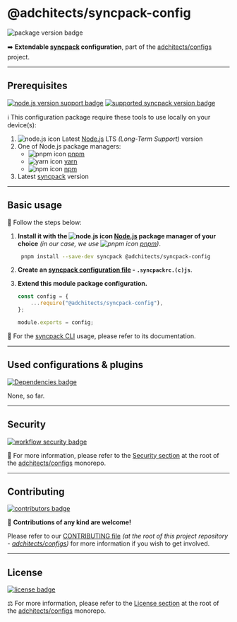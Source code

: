 # @adchitects/syncpack-config

![package version badge]

➡️ **Extendable [syncpack] configuration**, part of the
[adchitects/configs] project.

[adchitects/configs]: https://github.com/adchitects/configs
[package version badge]: https://img.shields.io/npm/v/@adchitects/syncpack-config/latest?style=for-the-badge&logo=npm
[syncpack]: https://github.com/JamieMason/syncpack
[adchitects/configs]: https://github.com/adchitects/configs

---

## Prerequisites

[![node.js version support badge]][node.js]
[![supported syncpack version badge]][syncpack cli]

[node.js version support badge]: https://img.shields.io/node/v-lts/@adchitects/syncpack-config?style=for-the-badge&logo=nodedotjs
[supported syncpack version badge]: https://img.shields.io/github/package-json/dependency-version/adchitects/configs/peer/syncpack?filename=packages%2Fsyncpack%2Fpackage.json&style=for-the-badge

ℹ️ This configuration package require these tools to use locally on your
device(s):

1. ![node.js icon] Latest [Node.js] LTS _(Long-Term Support)_ version
1. One of Node.js package managers:
    - ![pnpm icon] [pnpm]
    - ![yarn icon] [yarn]
    - ![npm icon] [npm]
1. Latest [syncpack] version

[node.js]: https://nodejs.org/en/
[node.js icon]: https://api.iconify.design/logos/nodejs-icon.svg
[pnpm]: https://pnpm.io/
[pnpm icon]: https://api.iconify.design/vscode-icons/file-type-light-pnpm.svg
[npm]: https://npmjs.com/
[npm icon]: https://api.iconify.design/logos/npm-icon.svg
[yarn]: https://yarnpkg.com/
[yarn icon]: https://api.iconify.design/logos/yarn.svg

---

## Basic usage

👣 Follow the steps below:

1. **Install it with the ![node.js icon] [Node.js] package manager of your
   choice** _(in our case, we use ![pnpm icon] [pnpm])_.

    ```sh
     pnpm install --save-dev syncpack @adchitects/syncpack-config
    ```

1. **Create an [syncpack configuration file] - `.syncpackrc.(c)js`**.

1. **Extend this module package configuration.**

    ```js
    const config = {
    	...require("@adchitects/syncpack-config"),
    };

    module.exports = config;
    ```

📖 For the [syncpack CLI] usage, please refer to its documentation.

[syncpack configuration file]: https://github.com/JamieMason/syncpack#-configuration-file
[syncpack cli]: https://github.com/JamieMason/syncpack#-commands

---

## Used configurations & plugins

[![Dependencies badge]][dependencies url]

None, so far.

[dependencies badge]: https://img.shields.io/librariesio/release/npm/@adchitects/syncpack-config?style=for-the-badge
[dependencies url]: https://libraries.io/npm/@adchitects%2Fsyncpack-config

---

## Security

[![workflow security badge]][security policy]

🔐 For more information, please refer to the [Security section] at the root of the
[adchitects/configs] monorepo.

[workflow security badge]: https://img.shields.io/github/workflow/status/adchitects/configs/Maintenance?label=Security&logo=github&style=for-the-badge
[security section]: https://github.com/adchitects/configs#security
[security policy]: https://github.com/adchitects/configs/security/policy

---

## Contributing

[![contributors badge]][contributors url]

🤝 **Contributions of any kind are welcome!**

Please refer to our [CONTRIBUTING file]
_(at the root of this project repository - [adchitects/configs])_
for more information if you wish to get involved.

[contributing file]: https://github.com/adchitects/configs/blob/main/.github/CONTRIBUTING.md
[contributors badge]: https://img.shields.io/github/contributors/adchitects/configs?style=for-the-badge
[contributors url]: https://github.com/adchitects/configs#contributors

---

## License

[![license badge]][license]

⚖️ For more information, please refer to the [License section] at the root of
the [adchitects/configs] monorepo.

[license badge]: https://img.shields.io/github/license/adchitects/configs?style=for-the-badge
[license]: https://github.com/adchitects/configs/blob/main/LICENSE.md
[license section]: https://github.com/adchitects/configs#License
